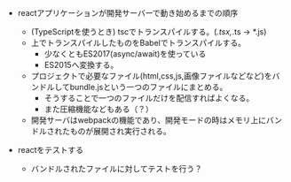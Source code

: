 - reactアプリケーションが開発サーバーで動き始めるまでの順序
    - (TypeScriptを使うとき) tscでトランスパイルする。(*.tsx,*.ts -> *.js)
    - 上でトランスパイルしたものをBabelでトランスパイルする。
        - 少なくともES2017(async/await)を使っている
        - ES2015へ変換する。
    - プロジェクトで必要なファイル(html,css,js,画像ファイルなどなど)をバンドルしてbundle.jsという一つのファイルにまとめる。
        - そうすることで一つのファイルだけを配信すればよくなる。
        - また圧縮機能などもある（？）
    - 開発サーバはwebpackの機能であり、開発モードの時はメモリ上にバンドルされたものが展開され実行される。

- reactをテストする
    - バンドルされたファイルに対してテストを行う？